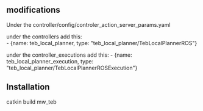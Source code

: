 ## modifications
Under the controller/config/controler_action_server_params.yaml 

under the controllers add this:    
    - {name: teb_local_planner, type: "teb_local_planner/TebLocalPlannerROS"}  
    
under the controller_executions add this:
    - {name: teb_local_planner_execution, type: "teb_local_planner/TebLocalPlannerROSExecution"}
## Installation

catkin build mw_teb
